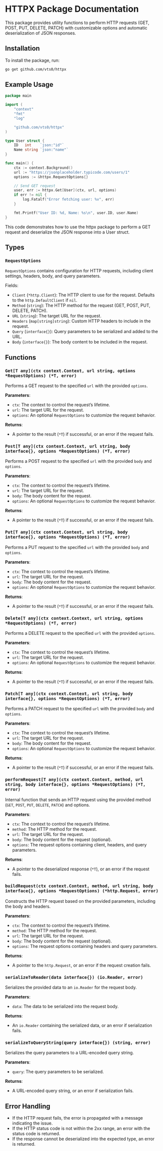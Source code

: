 # HTTPX Package Documentation

This package provides utility functions to perform HTTP requests (GET, POST, PUT, DELETE, PATCH) with customizable options and automatic deserialization of JSON responses.

## Installation
To install the package, run:
```sh
go get github.com/vts0/httpx
```

## Example Usage
```go
package main

import (
	"context"
	"fmt"
	"log"

	"github.com/vts0/httpx"
)

type User struct {
	ID   int    `json:"id"`
	Name string `json:"name"`
}

func main() {
	ctx := context.Background()
	url := "https://jsonplaceholder.typicode.com/users/1"
	options := &httpx.RequestOptions{}

	// Send GET request
	user, err := httpx.Get[User](ctx, url, options)
	if err != nil {
		log.Fatalf("Error fetching user: %v", err)
	}

	fmt.Printf("User ID: %d, Name: %s\n", user.ID, user.Name)
}
```

This code demonstrates how to use the httpx package to perform a GET request and deserialize the JSON response into a User struct.

## Types

### `RequestOptions`
`RequestOptions` contains configuration for HTTP requests, including client settings, headers, body, and query parameters.

Fields:
- `Client` (`*http.Client`): The HTTP client to use for the request. Defaults to the `http.DefaultClient` if `nil`.
- `Method` (`string`): The HTTP method for the request (GET, POST, PUT, DELETE, PATCH).
- `URL` (`string`): The target URL for the request.
- `Headers` (`map[string]string`): Custom HTTP headers to include in the request.
- `Query` (`interface{}`): Query parameters to be serialized and added to the URL.
- `Body` (`interface{}`): The body content to be included in the request.

## Functions

### `Get[T any](ctx context.Context, url string, options *RequestOptions) (*T, error)`
Performs a GET request to the specified `url` with the provided `options`.

**Parameters**:
- `ctx`: The context to control the request’s lifetime.
- `url`: The target URL for the request.
- `options`: An optional `RequestOptions` to customize the request behavior.

**Returns**:
- A pointer to the result (`*T`) if successful, or an error if the request fails.

### `Post[T any](ctx context.Context, url string, body interface{}, options *RequestOptions) (*T, error)`
Performs a POST request to the specified `url` with the provided `body` and `options`.

**Parameters**:
- `ctx`: The context to control the request’s lifetime.
- `url`: The target URL for the request.
- `body`: The body content for the request.
- `options`: An optional `RequestOptions` to customize the request behavior.

**Returns**:
- A pointer to the result (`*T`) if successful, or an error if the request fails.

### `Put[T any](ctx context.Context, url string, body interface{}, options *RequestOptions) (*T, error)`
Performs a PUT request to the specified `url` with the provided `body` and `options`.

**Parameters**:
- `ctx`: The context to control the request’s lifetime.
- `url`: The target URL for the request.
- `body`: The body content for the request.
- `options`: An optional `RequestOptions` to customize the request behavior.

**Returns**:
- A pointer to the result (`*T`) if successful, or an error if the request fails.

### `Delete[T any](ctx context.Context, url string, options *RequestOptions) (*T, error)`
Performs a DELETE request to the specified `url` with the provided `options`.

**Parameters**:
- `ctx`: The context to control the request’s lifetime.
- `url`: The target URL for the request.
- `options`: An optional `RequestOptions` to customize the request behavior.

**Returns**:
- A pointer to the result (`*T`) if successful, or an error if the request fails.

### `Patch[T any](ctx context.Context, url string, body interface{}, options *RequestOptions) (*T, error)`
Performs a PATCH request to the specified `url` with the provided `body` and `options`.

**Parameters**:
- `ctx`: The context to control the request’s lifetime.
- `url`: The target URL for the request.
- `body`: The body content for the request.
- `options`: An optional `RequestOptions` to customize the request behavior.

**Returns**:
- A pointer to the result (`*T`) if successful, or an error if the request fails.

### `performRequest[T any](ctx context.Context, method, url string, body interface{}, options *RequestOptions) (*T, error)`
Internal function that sends an HTTP request using the provided method (`GET`, `POST`, `PUT`, `DELETE`, `PATCH`) and options.

**Parameters**:
- `ctx`: The context to control the request’s lifetime.
- `method`: The HTTP method for the request.
- `url`: The target URL for the request.
- `body`: The body content for the request (optional).
- `options`: The request options containing client, headers, and query parameters.

**Returns**:
- A pointer to the deserialized response (`*T`), or an error if the request fails.

### `buildRequest(ctx context.Context, method, url string, body interface{}, options *RequestOptions) (*http.Request, error)`
Constructs the HTTP request based on the provided parameters, including the body and headers.

**Parameters**:
- `ctx`: The context to control the request’s lifetime.
- `method`: The HTTP method for the request.
- `url`: The target URL for the request.
- `body`: The body content for the request (optional).
- `options`: The request options containing headers and query parameters.

**Returns**:
- A pointer to the `http.Request`, or an error if the request creation fails.

### `serializeToReader(data interface{}) (io.Reader, error)`
Serializes the provided data to an `io.Reader` for the request body.

**Parameters**:
- `data`: The data to be serialized into the request body.

**Returns**:
- An `io.Reader` containing the serialized data, or an error if serialization fails.

### `serializeToQueryString(query interface{}) (string, error)`
Serializes the query parameters to a URL-encoded query string.

**Parameters**:
- `query`: The query parameters to be serialized.

**Returns**:
- A URL-encoded query string, or an error if serialization fails.

## Error Handling
- If the HTTP request fails, the error is propagated with a message indicating the issue.
- If the HTTP status code is not within the 2xx range, an error with the status code is returned.
- If the response cannot be deserialized into the expected type, an error is returned.
